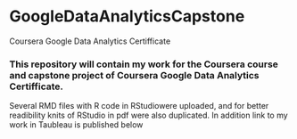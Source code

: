 # GoogleDataAnalyticsCapstone
Coursera Google Data Analytics Certifficate

### This repository will contain my work for the Coursera course and capstone project of Coursera Google Data Analytics Certifficate.
Several RMD files with R code in RStudiowere uploaded, and for better readibility knits of RStudio in pdf were also duplicated.
In addition link to my work in Taubleau is published below
